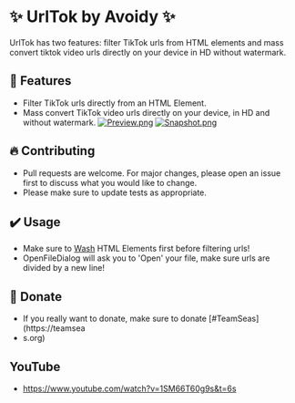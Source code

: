 # ✨ UrlTok by Avoidy ✨

UrlTok has two features: filter TikTok urls from HTML elements and mass convert tiktok video urls directly on your device in HD without watermark.

## 🎉 Features
- Filter TikTok urls directly from an HTML Element.
- Mass convert TikTok video urls directly on your device, in HD and without watermark.
[![Preview.png](https://i.ibb.co/Dtv4gLS/Untitled-1.png)](https://i.ibb.co/Dtv4gLS/Untitled-1.png)
[![Snapshot.png](https://s10.gifyu.com/images/Snapshot.png)](https://gifyu.com/image/SbPDX)

## 🔥 Contributing

- Pull requests are welcome. For major changes, please open an issue first to discuss what you would like to change.
- Please make sure to update tests as appropriate.

## ✔️ Usage

- Make sure to [Wash](https://www.htmlwasher.com) HTML Elements first before filtering urls!
- OpenFileDialog will ask you to 'Open' your file, make sure urls are divided by a new line!

## 🌊 Donate 

- If you really want to donate, make sure to donate [#TeamSeas](https://teamsea
- s.org)

## YouTube

- https://www.youtube.com/watch?v=1SM66T60g9s&t=6s
